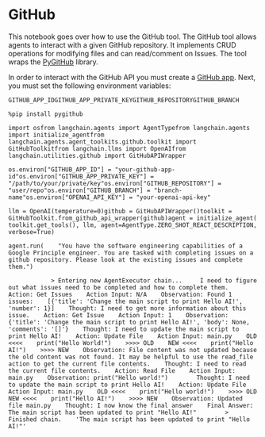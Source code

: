 GitHub
======

This notebook goes over how to use the GitHub tool. The GitHub tool allows agents to interact with a given GitHub repository. It implements CRUD operations for modifying files and can read/comment on Issues. The tool wraps the [PyGitHub](https://github.com/PyGithub/PyGithub) library.

In order to interact with the GitHub API you must create a [GitHub app](https://docs.github.com/en/apps/creating-github-apps/about-creating-github-apps/about-creating-github-apps). Next, you must set the following environment variables:

    GITHUB_APP_IDGITHUB_APP_PRIVATE_KEYGITHUB_REPOSITORYGITHUB_BRANCH

    %pip install pygithub

    import osfrom langchain.agents import AgentTypefrom langchain.agents import initialize_agentfrom langchain.agents.agent_toolkits.github.toolkit import GitHubToolkitfrom langchain.llms import OpenAIfrom langchain.utilities.github import GitHubAPIWrapper

    os.environ["GITHUB_APP_ID"] = "your-github-app-id"os.environ["GITHUB_APP_PRIVATE_KEY"] = "/path/to/your/private/key"os.environ["GITHUB_REPOSITORY"] = "user/repo"os.environ["GITHUB_BRANCH"] = "branch-name"os.environ["OPENAI_API_KEY"] = "your-openai-api-key"

    llm = OpenAI(temperature=0)github = GitHubAPIWrapper()toolkit = GitHubToolkit.from_github_api_wrapper(github)agent = initialize_agent(    toolkit.get_tools(), llm, agent=AgentType.ZERO_SHOT_REACT_DESCRIPTION, verbose=True)

    agent.run(    "You have the software engineering capabilities of a Google Principle engineer. You are tasked with completing issues on a github repository. Please look at the existing issues and complete them.")

                > Entering new AgentExecutor chain...     I need to figure out what issues need to be completed and how to complete them.    Action: Get Issues    Action Input: N/A    Observation: Found 1 issues:    [{'title': 'Change the main script to print Hello AI!', 'number': 1}]    Thought: I need to get more information about this issue.    Action: Get Issue    Action Input: 1    Observation: {'title': 'Change the main script to print Hello AI!', 'body': None, 'comments': '[]'}    Thought: I need to update the main script to print Hello AI!    Action: Update File    Action Input: main.py    OLD <<<<    print("Hello World!")    >>>> OLD    NEW <<<<    print("Hello AI!")    >>>> NEW    Observation: File content was not updated because the old content was not found. It may be helpful to use the read_file action to get the current file contents.    Thought: I need to read the current file contents.    Action: Read File    Action Input: main.py    Observation: print("Hello world!")        Thought: I need to update the main script to print Hello AI!    Action: Update File    Action Input: main.py    OLD <<<<    print("Hello world!")    >>>> OLD    NEW <<<<    print("Hello AI!")    >>>> NEW    Observation: Updated file main.py    Thought: I now know the final answer    Final Answer: The main script has been updated to print "Hello AI!"        > Finished chain.    'The main script has been updated to print "Hello AI!"'